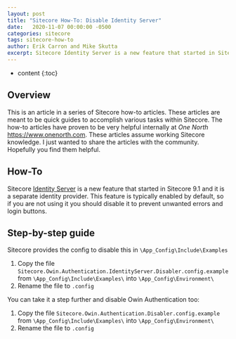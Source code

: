 ```yaml
---
layout: post
title: "Sitecore How-To: Disable Identity Server"
date:   2020-11-07 00:00:00 -0500
categories: sitecore
tags: sitecore-how-to
author: Erik Carron and Mike Skutta
excerpt: Sitecore Identity Server is a new feature that started in Sitecore 9.1 and it is a separate identity provider. This feature is typically enabled by default, so if you are not using it you should disable it to prevent unwanted errors and login buttons.
---
```


* content
{:toc}

## Overview

This is an article in a series of Sitecore how-to articles. These articles are meant to be quick guides to accomplish various tasks within Sitecore. The how-to articles have proven to be very helpful internally at *One North* https://www.onenorth.com.  These articles assume working Sitecore knowledge. I just wanted to share the articles with the community. Hopefully you find them helpful.

## How-To

 Sitecore [Identity Server](https://doc.sitecore.com/developers/91/sitecore-experience-manager/en/sitecore-identity.html) is a new feature that started in Sitecore 9.1 and it is a separate identity provider. This feature is typically enabled by default, so if you are not using it you should disable it to prevent unwanted errors and login buttons.

## Step-by-step guide

Sitecore provides the config to disable this in `\App_Config\Include\Examples`

1. Copy the file `Sitecore.Owin.Authentication.IdentityServer.Disabler.config.example` from `\App_Config\Include\Examples\` into `\App_Config\Environment\`
1. Rename the file to `.config`

You can take it a step further and disable Owin Authentication too:

1. Copy the file `Sitecore.Owin.Authentication.Disabler.config.example` from `\App_Config\Include\Examples\` into `\App_Config\Environment\`
1. Rename the file to `.config`